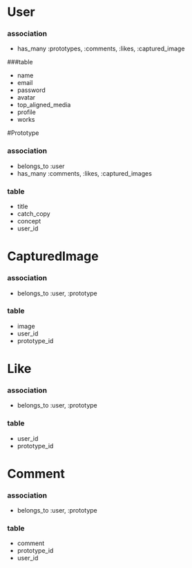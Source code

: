 # User
### association
- has_many :prototypes, :comments, :likes, :captured_image

###table
- name
- email
- password
- avatar
- top_aligned_media
- profile
- works

#Prototype
### association
- belongs_to :user
- has_many :comments, :likes, :captured_images

### table
- title
- catch_copy
- concept
- user_id

# CapturedImage
### association
- belongs_to :user, :prototype

### table
- image
- user_id
- prototype_id

# Like
### association
- belongs_to :user, :prototype

### table
- user_id
- prototype_id

# Comment
### association
- belongs_to :user, :prototype

### table
- comment
- prototype_id
- user_id

